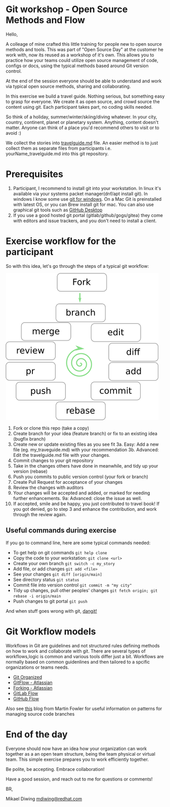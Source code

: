 ﻿# Git workshop - Open Source Methods and Flow

Hello,

A colleage of mine crafted this little training for people new to open source methods and
tools. This was part of "Open Source Day" at the customer he work with, now its reused 
as a workshop of it's own. This allows you to practice how your
teams could utilize open source management of code, configs or docs, using
the typical methods based around Git version control.

At the end of the session everyone should be able to understand and work
via typical open source methods, sharing and collaborating.

In this exercise we build a travel guide. Nothing serious, but something
easy to grasp for everyone. We create it as open source, and crowd source
the content using git. Each participant takes part, no coding skills needed.

So think of a holiday, summer/winter/skiing/diving whatever. In your city,
country, continent, planet or planetary system. Anything, content doesn't
matter. Anyone can think of a place you'd recommend others to visit or
to avoid :)

We collect the stories into [travelguide.md](travelguide.md) file. An easier
method is to just collect them as separate files from participants i.e. yourName_travelguide.md into this
git repository.

# Prerequisites


1. Participant, I recommend to install git into your workstation.
   In linux it's available via your systems packet manager(dnf/apt install git). 
   In windows I know some use [git for windows](https://git-scm.com/download/win). 
   On a Mac Git is preinstalled with latest OS, or you can Brew install git for mac. 
   You can also use graphical git tools such as [GitHub Desktop](https://desktop.github.com/)
2. If you use a good hosted git portal (gitlab/github/gogs/gitea) they come
   with editors and issue trackers, and you don't need to install a client.


# Exercise workflow for the participant

So with this idea, let's go through the steps of a typical git workflow:

![process steps](./pics/steps.png)

1. Fork or clone this repo (take a copy)
2. Create branch for your idea (feature branch) or fix to an existing idea
   (bugfix branch)
3. Create new or update existing files as you see fit
3a. Easy: Add a new file (eg. my_traveguide.md) with your recommendation
3b. Advanced: Edit the travelguide.md file with your changes. 
4. Commit changes to your git repository
5. Take in the changes others have done in meanwhile, and tidy up your version
   (rebase)
6. Push you commits to public version control (your fork or branch)
7. Create Pull Request for acceptance of your changes
8. Review the changes with auditors
9. Your changes will be accepted and added, or marked for needing further
   enhancements.
9a: Advanced: close the issue as well.
10. If accepted, smile and be happy, you just contributed to travel book!
    If you got denied, go to step 3 and enhance the contribution, and work
    through the review again.

## Useful commands during exercise

If you go to command line, here are some typical commands needed:

* To get help on git commands ```git help clone```
* Copy the code to your workstation: ```git clone <url>```
* Create your own branch ```git switch -c my_story```
* Add file, or add changes ```git add <file>```
* See your changes ```git diff [origin/main]```
* See directory status ```git status```
* Commit file into version control ```git commit -m "my city"```
* Tidy up changes, pull other peoples' changes
  ```git fetch origin; git rebase -i origin/main```
* Push changes to git portal ```git push```

And when stuff goes wrong with git, [dangit!](https://dangitgit.com/)

# Git Workflow models


Workflows in Git are guidelines and not structured rules defining methods on how to work and collaborate with git. 
There are several types of workflows,logic is common and various tools differ just a bit. Workflows are normally based on common 
guidenlines and then tailored to a spcific organizations or teams needs. 

* [Git Organized](https://render.com/blog/git-organized-a-better-git-flow)
* [GitFlow - Atlassian](https://www.atlassian.com/git/tutorials/comparing-workflows/gitflow-workflow)
* [Forking - Atlassian](https://www.atlassian.com/git/tutorials/comparing-workflows/forking-workflow)
* [GitLab Flow](https://docs.gitlab.com/ee/topics/gitlab_flow.html)
* [GitHub Flow](https://docs.github.com/en/get-started/quickstart/github-flow)

Also see [this](https://martinfowler.com/articles/branching-patterns.html) blog from Martin Fowler for useful information 
on patterns for managing source code branches



# End of the day

Everyone should now have an idea how your organization can work together as a
an open team structure, being the team physical or virtual team. This simple
exercise prepares you to work efficiently together.

Be polite, be accepting. Embrace collaboration!

Have a good session, and reach out to me for questions or comments!

BR,

Mikael Diwing
mdiwing@redhat.com
